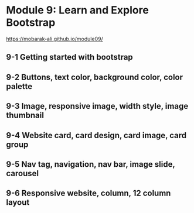 # Module 9: Learn and Explore Bootstrap

https://mobarak-ali.github.io/module09/

## 9-1 Getting started with bootstrap
## 9-2 Buttons, text color, background color, color palette
## 9-3 Image, responsive image, width style, image thumbnail
## 9-4 Website card, card design, card image, card group
## 9-5 Nav tag, navigation, nav bar, image slide, carousel
## 9-6 Responsive website, column, 12 column layout